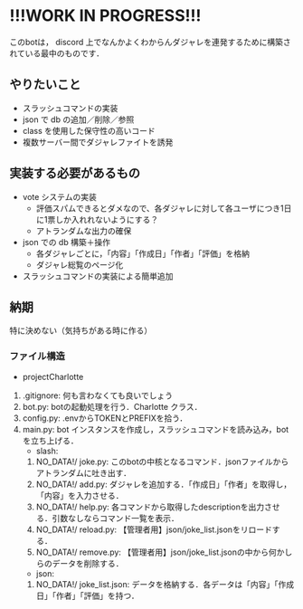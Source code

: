 # !!!WORK IN PROGRESS!!!
このbotは， discord 上でなんかよくわからんダジャレを連発するために構築されている最中のものです．

## やりたいこと
- スラッシュコマンドの実装
- json で db の追加／削除／参照
- class を使用した保守性の高いコード
- 複数サーバー間でダジャレファイトを誘発

## 実装する必要があるもの
- vote システムの実装
    - 評価スパムできるとダメなので、各ダジャレに対して各ユーザにつき1日に1票しか入れれないようにする？
    - アトランダムな出力の確保
- json での db 構築＋操作
    - 各ダジャレごとに，「内容」「作成日」「作者」「評価」を格納
    - ダジャレ総覧のページ化
- スラッシュコマンドの実装による簡単追加

## 納期
特に決めない（気持ちがある時に作る） 


### ファイル構造
- projectCharlotte
1. .gitignore: 何も言わなくても良いでしょう
2. bot.py: botの起動処理を行う．Charlotte クラス．
3. config.py: .envからTOKENとPREFIXを拾う．
4. main.py: bot インスタンスを作成し，スラッシュコマンドを読み込み，botを立ち上げる．
    - slash:
    1. NO_DATA!/ joke.py: このbotの中核となるコマンド．jsonファイルからアトランダムに吐き出す．
    2. NO_DATA!/ add.py: ダジャレを追加する．「作成日」「作者」を取得し，「内容」を入力させる．
    3. NO_DATA!/ help.py: 各コマンドから取得したdescriptionを出力させる．引数なしならコマンド一覧を表示．
    4. NO_DATA!/ reload.py: 【管理者用】json/joke_list.jsonをリロードする．
    5. NO_DATA!/ remove.py: 【管理者用】json/joke_list.jsonの中から何かしらのデータを削除する．
    - json:
    1. NO_DATA!/ joke_list.json: データを格納する．各データは「内容」「作成日」「作者」「評価」を持つ．